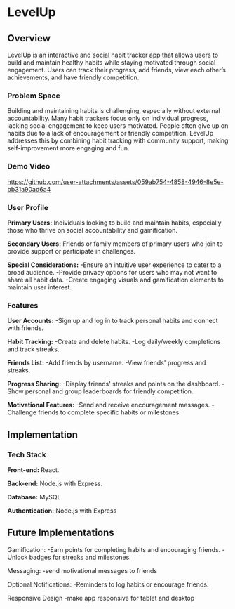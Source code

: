 # LevelUp

## Overview

LevelUp is an interactive and social habit tracker app that allows users to build and maintain healthy habits while staying motivated through social engagement. Users can track their progress, add friends, view each other’s achievements, and have friendly competition.

### Problem Space

Building and maintaining habits is challenging, especially without external accountability. Many habit trackers focus only on individual progress, lacking social engagement to keep users motivated. People often give up on habits due to a lack of encouragement or friendly competition. LevelUp addresses this by combining habit tracking with community support, making self-improvement more engaging and fun.

### Demo Video

https://github.com/user-attachments/assets/059ab754-4858-4946-8e5e-bb31a90ad6a4

### User Profile

**Primary Users:** Individuals looking to build and maintain habits, especially those who thrive on social accountability and gamification.

**Secondary Users:** Friends or family members of primary users who join to provide support or participate in challenges.

**Special Considerations:**
-Ensure an intuitive user experience to cater to a broad audience.
-Provide privacy options for users who may not want to share all habit data.
-Create engaging visuals and gamification elements to maintain user interest.

### Features

**User Accounts:**
-Sign up and log in to track personal habits and connect with friends.

**Habit Tracking:**
-Create and delete habits.
-Log daily/weekly completions and track streaks.

**Friends List:**
-Add friends by username.
-View friends' progress and streaks.

**Progress Sharing:**
-Display friends' streaks and points on the dashboard.
-Show personal and group leaderboards for friendly competition.

**Motivational Features:**
-Send and receive encouragement messages.
-Challenge friends to complete specific habits or milestones.

## Implementation

### Tech Stack

**Front-end:** React.

**Back-end:** Node.js with Express.

**Database:** MySQL

**Authentication:** Node.js with Express

## Future Implementations
Gamification:
-Earn points for completing habits and encouraging friends.
-Unlock badges for streaks and milestones.

Messaging:
-send motivational messages to friends 

Optional Notifications:
-Reminders to log habits or encourage friends.

Responsive Design
-make app responsive for tablet and desktop 

